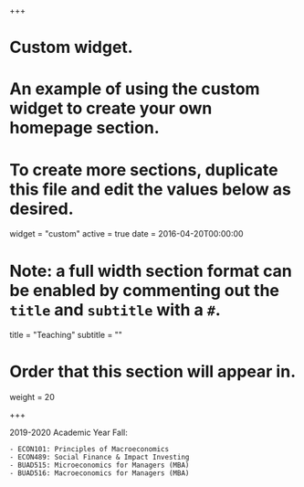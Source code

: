 +++
# Custom widget.
# An example of using the custom widget to create your own homepage section.
# To create more sections, duplicate this file and edit the values below as desired.
widget = "custom"
active = true
date = 2016-04-20T00:00:00

# Note: a full width section format can be enabled by commenting out the `title` and `subtitle` with a `#`.
title = "Teaching"
subtitle = ""

# Order that this section will appear in.
weight = 20

+++

2019-2020 Academic Year Fall:
  
    - ECON101: Principles of Macroeconomics
    - ECON489: Social Finance & Impact Investing
    - BUAD515: Microeconomics for Managers (MBA) 
    - BUAD516: Macroeconomics for Managers (MBA)
